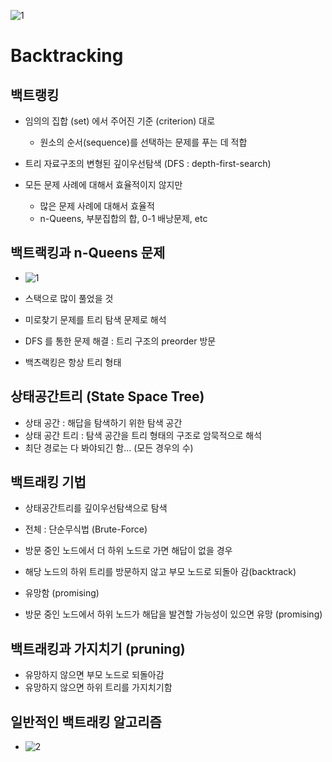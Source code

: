 ![1](https://user-images.githubusercontent.com/74780115/160077462-c6356df7-8661-4b8e-a600-e4a5bd683197.PNG)
# Backtracking

## 백트랭킹
* 임의의 집합 (set) 에서 주어진 기준 (criterion) 대로 
  * 원소의 순서(sequence)를 선택하는 문제를 푸는 데 적합
  
* 트리 자료구조의 변형된 깊이우선탐색 (DFS : depth-first-search)

* 모든 문제 사례에 대해서 효율적이지 않지만
  * 많은 문제 사례에 대해서 효율적
  * n-Queens, 부분집합의 합, 0-1 배낭문제, etc
  
## 백트랙킹과 n-Queens 문제
* ![1](https://user-images.githubusercontent.com/74780115/160077509-64a0d872-8786-45b8-ad0a-898a8094c8ea.PNG)
* 스택으로 많이 풀었을 것

* 미로찾기 문제를 트리 탐색 문제로 해석
 * DFS 를 통한 문제 해결 : 트리 구조의 preorder 방문
 * 백츠랙킹은 항상 트리 형태

## 상태공간트리 (State Space Tree)
* 상태 공간 : 해답을 탐색하기 위한 탐색 공간
* 상태 공간 트리 : 탐색 공간을 트리 형태의 구조로 암묵적으로 해석
* 최단 경로는 다 봐야되긴 함... (모든 경우의 수)

## 백트래킹 기법
* 상태공간트리를 깊이우선탐색으로 탐색
 * 전체 : 단순무식법 (Brute-Force)

* 방문 중인 노드에서 더 하위 노드로 가면 해답이 없을 경우
 * 해당 노드의 하위 트리를 방문하지 않고 부모 노드로 되돌아 감(backtrack)

* 유망함 (promising)
 * 방문 중인 노드에서 하위 노드가 해답을 발견할 가능성이 있으면 유망 (promising)

## 백트래킹과 가지치기 (pruning)
* 유망하지 않으면 부모 노드로 되돌아감
* 유망하지 않으면 하위 트리를 가지치기함

## 일반적인 백트래킹 알고리즘
* ![2](https://user-images.githubusercontent.com/74780115/160079922-0a2b8a0d-dc60-46b0-b2ad-d9954d38b769.PNG)

